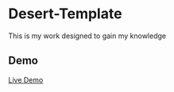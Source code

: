 # Desert-Template

This is my work designed to gain my knowledge





## Demo

[Live Demo](https://suba-shini7.github.io/Desert-Template-HTML-CSS/)




